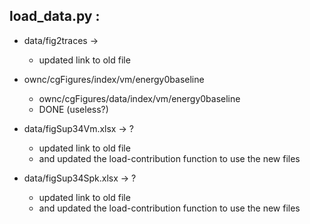 ## load_data.py :

- data/fig2traces -> 
  - updated link to old file

- ownc/cgFigures/index/vm/energy0baseline
  - ownc/cgFigures/data/index/vm/energy0baseline
  - DONE (useless?)
- data/figSup34Vm.xlsx -> ?
  - updated link to old file
  - and updated the load-contribution function to use the new files

- data/figSup34Spk.xlsx -> ?
  - updated link to old file
  - and updated the load-contribution function to use the new files

